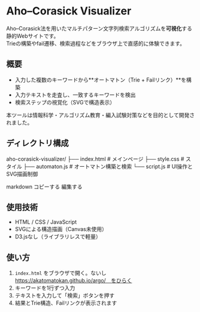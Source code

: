 # Aho–Corasick Visualizer

Aho–Corasick法を用いたマルチパターン文字列検索アルゴリズムを**可視化**する静的Webサイトです。  
Trieの構築やfail遷移、検索過程などをブラウザ上で直感的に体験できます。

##  概要

- 入力した複数のキーワードから**オートマトン（Trie + Failリンク）**を構築
- 入力テキストを走査し、一致するキーワードを検出
- 検索ステップの視覚化（SVGで構造表示）

本ツールは情報科学・アルゴリズム教育・編入試験対策などを目的として開発されました。

##  ディレクトリ構成

aho-corasick-visualizer/
├── index.html # メインページ
├── style.css # スタイル
├── automaton.js # オートマトン構築と検索
└── script.js # UI操作とSVG描画制御

markdown
コピーする
編集する

## 使用技術

- HTML / CSS / JavaScript
- SVGによる構造描画（Canvas未使用）
- D3.jsなし（ライブラリレスで軽量）

##  使い方

1. `index.html` をブラウザで開く。ないし　https://akatomatokan.github.io/argo/　をひらく
2. キーワードを1行ずつ入力
3. テキストを入力して「検索」ボタンを押す
4. 結果とTrie構造、Failリンクが表示されます
